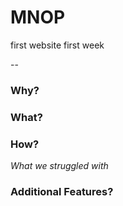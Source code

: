 # MNOP
first website first week

-- 
### Why? 


### What?


### How? 
*What we struggled with* 

### Additional Features? 
